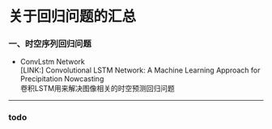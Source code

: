 # 关于回归问题的汇总  

### 一、时空序列回归问题  

- ConvLstm Network  
[LINK:] Convolutional LSTM Network: A Machine Learning Approach for Precipitation Nowcasting   
卷积LSTM用来解决图像相关的时空预测回归问题    


---- 

### todo  


